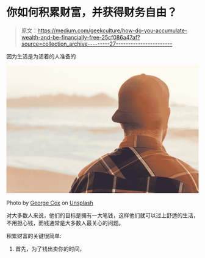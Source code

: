 # 你如何积累财富，并获得财务自由？

> 原文：<https://medium.com/geekculture/how-do-you-accumulate-wealth-and-be-financially-free-25cf086a47af?source=collection_archive---------27----------------------->

因为生活是为活着的人准备的

![](img/b797681d49c912cb1580c8f0a543d6d1.png)

Photo by [George Cox](https://unsplash.com/@georgeallancox?utm_source=unsplash&utm_medium=referral&utm_content=creditCopyText) on [Unsplash](https://unsplash.com/collections/10590241/beach-%2B-people?utm_source=unsplash&utm_medium=referral&utm_content=creditCopyText)

对大多数人来说，他们的目标是拥有一大笔钱，这样他们就可以过上舒适的生活，不用担心钱，而钱通常是大多数人最关心的问题。

积累财富的关键很简单:

1.  首先，为了钱出卖你的时间，